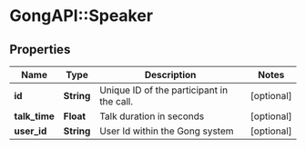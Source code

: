 # GongAPI::Speaker

## Properties
Name | Type | Description | Notes
------------ | ------------- | ------------- | -------------
**id** | **String** | Unique ID of the participant in the call. | [optional] 
**talk_time** | **Float** | Talk duration in seconds | [optional] 
**user_id** | **String** | User Id within the Gong system | [optional] 

